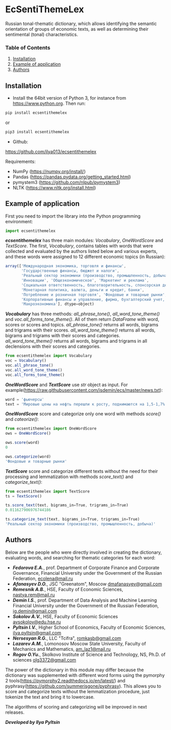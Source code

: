 # EcSentiThemeLex

Russian tonal-thematic dictionary, which allows identifying the semantic orientation of groups of economic texts, as well as determining their sentimental (tonal) characteristics.

### Table of Contents

1. [Installation](#installation)
2. [Example of application](#example)
3. [Authors](#authors)


## Installation <a name="installation"></a>


* Install the 64bit version of Python 3, for instance from https://www.python.org.
Then run:

```javascript
pip install ecsentithemelex
```
or

```javascript
pip3 install ecsentithemelex
```

* Github:

https://github.com/ilya013/ecsentithemelex

Requirements: 
* NumPy (https://numpy.org/install/)
* Pandas (https://pandas.pydata.org/getting_started.html)
* pymystem3 (https://github.com/nlpub/pymystem3)
* NLTK (https://www.nltk.org/install.html)

## Example of application <a name="example"></a>

First you need to import the library into the Python programming environment:

```javascript
import ecsentithemelex
```

***ecsentithemelex*** has three main modules: *Vocabulary*, *OneWordScore* and *TextScore*. The first, *Vocabulary*, contains tables with words that were collected and evaluated by the authors listed below and various experts, and these words were assigned to 12 different economic topics (in Russian): 

```javascript
array(['Международная экономика, торговля и финансы',
       'Государственные финансы, бюджет и налоги',
       'Реальный сектор экономики (производство, промышленность, добыча)',
       'Инновации', 'Общеэкономическое', 'Маркетинг и реклама',
       'Социальная ответственность, благотворительность, спонсорская деятельность, экология',
       'Монетарная политика, валюта, деньги и кредит, банки',
       'Потребление и розничная торговля', 'Фондовые и товарные рынки',
       'Корпоративные финансы и управление, фирма, бухгалтерский учет, нематериальные активы',
       'Макроэкономика'], dtype=object)
```

***Vocabulary*** has three methods: *all_phrase_tone()*, *all_word_tone_theme()* and *voc.all_forms_tone_theme()*. All of them return *DataFrame* with word, scores or scores and topics. *all_phrase_tone()* returns all words, bigrams and trigrams with their scores. *all_word_tone_theme()* returns all words, bigrams and trigrams with their scores and categories. *all_word_tone_theme()* returns all words, bigrams and trigrams in all declensions with their scores and categories. 

```javascript
from ecsentithemelex import Vocabulary
voc = Vocabulary()
voc.all_phrase_tone()
voc.all_word_tone_theme()
voc.all_forms_tone_theme()
```
***OneWordScore*** and ***TextScore*** use *str* object as input. For example(https://raw.githubusercontent.com/isdemin/ecs/master/news.txt):

```javascript
word = 'фьючерсы'
text = 'Мировые цены на нефть перешли к росту, поднимаются на 1,5-1,7% в пятницу вечером после падения днем на 2%, рынки продолжают оценивать перспективы по балансу спроса и предложения, свидетельствуют данные торгов. По состоянию на 20.31 мск цена сентябрьских фьючерсов на североморскую нефтяную смесь марки Brent росла на 1,58% — до 43,02 доллара за баррель. Августовские фьючерсы на нефть марки WTI дорожали на 1,72% — до 40,3 доллара за баррель. Утром в пятницу снижение цен на нефть составляло 1%, днем достигало 2-2,5%. Трейдеры оценивают перспективы спроса и предложения после новостей от производителей нефти. Ранее в пятницу Международное энергетическое агентство (МЭА) в своем июльском докладе сообщило, что ожидает спрос на нефть по итогам 2020 года на уровне 92,1 миллиона баррелей в сутки, на 400 тысяч выше предыдущего прогноза.'
```

***OneWordScore*** score and categorize only one word with methods *score()* and *cateorize()*:

```javascript
from ecsentithemelex import OneWordScore
ows = OneWordScore()

ows.score(word)
0

ows.categorize(word)
'Фондовые и товарные рынки'
```

***TextScore*** score and categorize different texts without the need for their processing and lemmatization with methods *score_text()* and *categorize_text()*:

```javascript
from ecsentithemelex import TextScore
ts = TextScore()

ts.score_text(text, bigrams_in=True, trigrams_in=True)
0.011627906976744186

ts.categorize_text(text, bigrams_in=True, trigrams_in=True)
'Реальный сектор экономики (производство, промышленность, добыча)'
```

## Authors <a name="authors"></a>

Below are the people who were directly involved in creating the dictionary, evaluating words, and searching for thematic categories for each word:

* ***Fedorova E.A.***, prof. Department of Corporate Finance and Corporate Governance, Financial University under the Government of the   Russian Federation,
ecolena@mail.ru
* ***Afanasyev D.O.***, JSC "Greenatom", Moscow dmafanasyev@gmail.com
* ***Remesnik A.B.***, HSE, Faculty of Economic Sciences, nastya.rem@mail.ru
* ***Demin I.S.***,  prof. Department of Data Analysis and Machine Learning Financial University under the Government of the Russian Federation, ig.demin@gmail.com
* ***Sokolov A.V.***, HSE, Faculty of Economic Sciences avsokolov@edu.hse.ru
* ***Pyltsin I.V.***, Higher School of Economics, Faculty of Economic Sciences, ilya.pyltsin@gmail.com
* ***Nersesyan R.G.***, LLC "Tcifra", romkasb@gmail.com
* ***Lazarev A.M.***, Lomonosov Moscow State University, Faculty of Mechanics and Mathematics, am_laz1@mail.ru
* ***Rogov O.Yu.***, Skolkovo Institute of Science and Technology, NS, Ph.D. of sciences olg3372@gmail.com

The power of the dictionary in this module may differ because the dictionary was supplemented with different word forms using the pymorphy 2 tools(https://pymorphy2.readthedocs.io/en/latest/) and pyphrasy(https://github.com/summerisgone/pyphrasy). This allows you to score and categorize texts without the lemmatization procedure, just tokenize the text and bring it to lowercase.

The algorithms of scoring and categorizing will be improved in next releases.

***Developed by Ilya Pyltsin***
